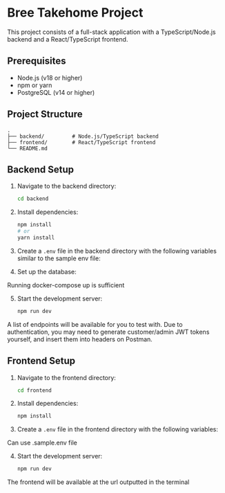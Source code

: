 # Bree Takehome Project

This project consists of a full-stack application with a TypeScript/Node.js backend and a React/TypeScript frontend.

## Prerequisites

- Node.js (v18 or higher)
- npm or yarn
- PostgreSQL (v14 or higher)

## Project Structure

```
.
├── backend/         # Node.js/TypeScript backend
├── frontend/        # React/TypeScript frontend
└── README.md
```

## Backend Setup

1. Navigate to the backend directory:

   ```bash
   cd backend
   ```

2. Install dependencies:

   ```bash
   npm install
   # or
   yarn install
   ```

3. Create a `.env` file in the backend directory with the following variables similar to the sample env file:

4. Set up the database:

Running docker-compose up is sufficient

5. Start the development server:
   ```bash
   npm run dev
   ```

A list of endpoints will be available for you to test with. Due to authentication, you may need to generate customer/admin JWT tokens yourself, and insert them into headers on Postman.

## Frontend Setup

1. Navigate to the frontend directory:

   ```bash
   cd frontend
   ```

2. Install dependencies:

   ```bash
   npm install
   ```

3. Create a `.env` file in the frontend directory with the following variables:

Can use .sample.env file

4. Start the development server:
   ```bash
   npm run dev
   ```

The frontend will be available at the url outputted in the terminal
